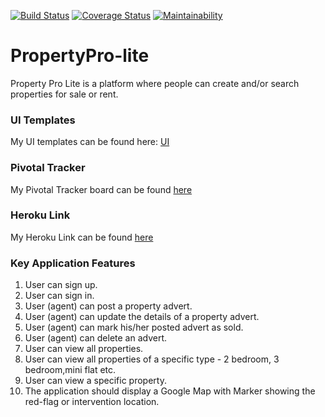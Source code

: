 
[![Build Status](https://travis-ci.org/G-Chilie/PropertyPro-lite.svg?branch=develop)](https://travis-ci.org/G-Chilie/PropertyPro-lite)  [![Coverage Status](https://coveralls.io/repos/github/G-Chilie/PropertyPro-lite/badge.svg?branch=develop)](https://coveralls.io/github/G-Chilie/PropertyPro-lite?branch=develop)  [![Maintainability](https://api.codeclimate.com/v1/badges/d3157c3a87b750e5a790/maintainability)](https://codeclimate.com/github/G-Chilie/PropertyPro-lite/maintainability)

# PropertyPro-lite
Property Pro Lite is a platform where people can create and/or search properties for sale or rent.

### UI Templates
My UI templates can be found here: [ UI ](https://g-chilie.github.io/PropertyPro-lite/)


### Pivotal Tracker
My Pivotal Tracker board can be found [ here ](https://www.pivotaltracker.com/n/projects/2356842)

### Heroku Link
My Heroku Link can be found [ here ](https://propertypro-lite-challenge.herokuapp.com/)


### Key Application Features
1. User can sign up.
2. User can sign in.
3. User (agent) can post a property advert.
4. User (agent) can update the details of a property advert.
5. User (agent) can mark his/her posted advert as sold.
6. User (agent) can delete an advert.
7. User can view all properties.
8. User can view all properties of a specific type - 2 bedroom, 3 bedroom,mini flat etc.
9. User can view a specific property.
10. The application should display a Google Map with Marker showing the red-flag or intervention location.
